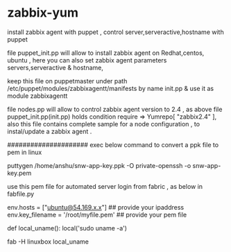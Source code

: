 zabbix-yum
==========

install zabbix agent with puppet , control server,serveractive,hostname with puppet

file puppet_init.pp will allow to install zabbix agent on Redhat,centos, ubuntu ,
here you can also set zabbix agent parameters  servers,serveractive  & hostname,

keep this file on puppetmaster under path /etc/puppet/modules/zabbixagentt/manifests  by name init.pp & use it as module zabbixagentt


file  nodes.pp  will allow to control zabbix agent version to 2.4 , as above file puppet_init.pp(init.pp) holds 
condition   require => Yumrepo[ "zabbix2.4" ],
also this file contains complete sample for a node configuration , to instal/update a zabbix agent .


#####################
exec  below  command to convert a ppk file to pem  in linux

puttygen /home/anshu/snw-app-key.ppk -O private-openssh -o snw-app-key.pem

use  this pem file for automated server login from fabric , as below in fabfile.py

env.hosts = ["ubuntu@54.169.x.x"]      ## provide your  ipaddress  
env.key_filename = '/root/myfile.pem'   ## provide your pem file


def local_uname():
    local('sudo uname -a')

fab -H  linuxbox local_uname

